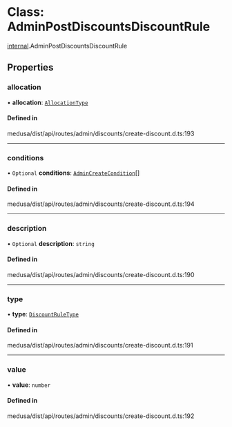 # Class: AdminPostDiscountsDiscountRule

[internal](../modules/internal-7.md).AdminPostDiscountsDiscountRule

## Properties

### allocation

• **allocation**: [`AllocationType`](../enums/internal.AllocationType.md)

#### Defined in

medusa/dist/api/routes/admin/discounts/create-discount.d.ts:193

___

### conditions

• `Optional` **conditions**: [`AdminCreateCondition`](internal-7.AdminCreateCondition.md)[]

#### Defined in

medusa/dist/api/routes/admin/discounts/create-discount.d.ts:194

___

### description

• `Optional` **description**: `string`

#### Defined in

medusa/dist/api/routes/admin/discounts/create-discount.d.ts:190

___

### type

• **type**: [`DiscountRuleType`](../enums/internal.DiscountRuleType.md)

#### Defined in

medusa/dist/api/routes/admin/discounts/create-discount.d.ts:191

___

### value

• **value**: `number`

#### Defined in

medusa/dist/api/routes/admin/discounts/create-discount.d.ts:192
